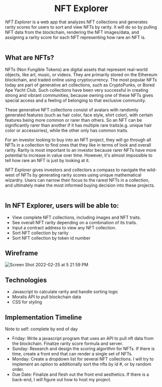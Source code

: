<h1 align="center">NFT Explorer</h1>

*NFT Explorer* is a web app that analyzes NFT collections and generates rarity scores for users to sort and view NFTs by rarity. It will do so by pulling NFT data from the blockchain, rendering the NFT images/data, and assigning a rarity score for each NFT representing how rare an NFT is. <br><br>

## What are NFTs?

NFTs (Non Fungible Tokens) are digital assets that represent real-world objects, like art, music, or videos. They are primarily stored on the Ethereum blockchain, and traded online using cryptocurrency. The most popular NFTs today are part of generative art collections, such as CryptoPunks, or Bored Ape Yacht Club. Such collections have been very successful in creating strong and vibrant communities, because owning one of these NFTs gives special access and a feeling of belonging to that exclusive community.

These generative NFT collections consist of avatars with randomly generated features (such as hair color, face style, shirt color), with certain features being more common or rarer than others. So an NFT can be significantly rarer than another if it has multiple rare traits(e.g. unique hair color or accessories), while the other only has common traits.

For an investor looking to buy into an NFT project, they will go through all NFTs in a collection to find ones that they like in terms of look and overall rarity. Rarity is most important to an investor because rarer NFTs have more potential to increase in value over time. However, it's almost impossible to tell how rare an NFT is just by looking at it.

*NFT Explorer* gives investors and collectors a compass to navigate the wild-west of NFTs by generating rarity scores using unique mathematical wizardry. Users can narrow their focus to the rarest NFTs in a collection, and ultimately make the most informed buying decision into these projects. <br><br>


## In NFT Explorer, users will be able to: 
<ul>
  <li> View complete NFT collections, including images and NFT traits.</li>
  <li> See overall NFT rarity depending on a combination of its traits.</li>
  <li> Input a contract address to view any NFT collection. </li>
  <li> Sort NFT collection by rarity </li>
  <li> Sort NFT collection by token id number </li>
</ul>

## Wireframe
![Screen Shot 2022-02-25 at 5 21 59 PM](https://user-images.githubusercontent.com/96442866/155823441-6b331991-d556-49ff-8e45-dd89e242124f.png)



## Technologies
<ul>
  <li> Javascript to calculate rarity and handle sorting logic </li>
  <li> Moralis API to pull blockchain data </li>
  <li> CSS for styling </li>
</ul> 

## Implementation Timeline
Note to self: complete by end of day
<ul>
  <li>Friday: Write a javascript program that uses an API to pull nft data from the blockchain. Finalize rarity score formula and server.</l1>

  <li>Sunday: Research and design the scoring algorithm for NFTs. If there is time, create a front end that can render a single set of NFTs.</l1>

  <li>Monday: Create a dropdown list for several NFT collections. I will try to implement an option to additionally sort the nfts by id #, or by random order.</l1>

  <li>Due Date: Finalize and flesh out the front end aesthetics. If there is a back-end, I will figure out how to host my project.</l1>
</ul>


